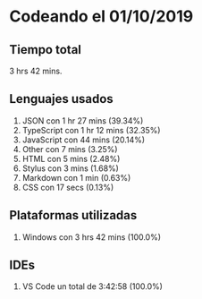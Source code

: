 # Codeando el 01/10/2019

## Tiempo total
3 hrs 42 mins.

## Lenguajes usados
1. JSON con 1 hr 27 mins (39.34%)
1. TypeScript con 1 hr 12 mins (32.35%)
1. JavaScript con 44 mins (20.14%)
1. Other con 7 mins (3.25%)
1. HTML con 5 mins (2.48%)
1. Stylus con 3 mins (1.68%)
1. Markdown con 1 min (0.63%)
1. CSS con 17 secs (0.13%)

## Plataformas utilizadas
1. Windows con 3 hrs 42 mins (100.0%)

## IDEs
1. VS Code un total de 3:42:58 (100.0%)
